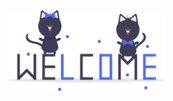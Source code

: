 <img src="https://github.com/satoosan/satoosan/blob/main/assets/cats_welcome.svg" width="250px" align="center"/>

<!-- <img src="https://github.com/satoosan/satoosan/blob/main/assets/main_welcome.svg" /> -->
